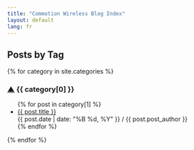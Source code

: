 ```yaml
---
title: "Commotion Wireless Blog Index"
layout: default
lang: fr
---
```

<div class="blog-index">
<h2 id="top">Posts by Tag</h2>
{% for category in site.categories %}
 <h3 id="{{ category[0] }}"><a href="#top" title="Jump to top of page" label="Jump to top of page">&#x25B2;</a> {{ category[0] }}</h3> 
 <ul>
  {% for post in category[1] %} 
    <li><a href="{{ post.url }}">{{ post.title }}</a><br />
    {{ post.date | date: "%B %d, %Y" }} / {{ post.post_author }}</li> 
  {% endfor %}
 </ul>
{% endfor %}
</div>
